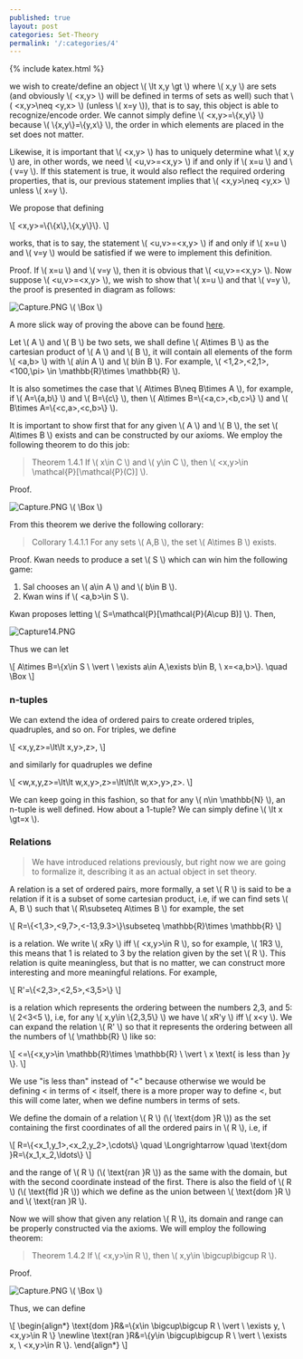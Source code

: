 ```yaml
---
published: true
layout: post
categories: Set-Theory
permalink: '/:categories/4'
---
```

{% include katex.html %}

we wish to create/define an object \\( \lt x,y \gt \\) where \\( x,y \\) are sets (and obviously \\( <x,y> \\) will be defined in terms of sets as well) such that \\( <x,y>\neq <y,x> \\) (unless \\( x=y \\)), that is to say, this object is able to recognize/encode order. We cannot simply define \\( <x,y>=\\{x,y\\} \\) because \\( \\{x,y\\}=\\{y,x\\} \\), the order in which elements are placed in the set does not matter.

Likewise, it is important that \\( <x,y> \\) has to uniquely determine what \\( x,y \\) are, in other words, we need \\( <u,v>=<x,y> \\) if and only if \\( x=u \\) and \\( v=y \\). If this statement is true, it would also reflect the required ordering properties, that is, our previous statement implies that \\( <x,y>\neq <y,x> \\) unless \\( x=y \\).

We propose that defining 

\\[ <x,y>=\\{\\{x\\},\\{x,y\\}\\}. \\]

works, that is to say, the statement \\( <u,v>=<x,y> \\) if and only if \\( x=u \\) and \\( v=y \\) would be satisfied if we were to implement this definition.

Proof. If \\( x=u \\) and \\( v=y \\), then it is obvious that \\( <u,v>=<x,y> \\). Now suppose \\( <u,v>=<x,y> \\), we wish to show that \\( x=u \\) and that \\( v=y \\), the proof is presented in diagram as follows:

![Capture.PNG](/MathBlog/assets/Capture10.PNG) \\( \Box \\)

A more slick way of proving the above can be found [here](https://math.stackexchange.com/a/62937/761959).

Let \\( A \\) and \\( B \\) be two sets, we shall define \\( A\times B \\) as the cartesian product of \\( A \\) and \\( B \\), it will contain all elements of the form \\( <a,b> \\) with \\( a\in A \\) and \\( b\in B \\). For example, \\( <1,2>,<2,1>,<100,\pi> \in \mathbb{R}\times \mathbb{R} \\).

It is also sometimes the case that \\( A\times B\neq B\times A \\), for example, if \\( A=\\{a,b\\} \\) and \\( B=\\{c\\} \\), then \\( A\times B=\\{<a,c>,<b,c>\\} \\) and \\( B\times A=\\{<c,a>,<c,b>\\} \\).

It is important to show first that for any given \\( A \\) and \\( B \\), the set \\( A\times B \\) exists and can be constructed by our axioms. We employ the following theorem to do this job:

> Theorem 1.4.1 If \\( x\in C \\) and \\( y\in C \\), then \\( <x,y>\in \mathcal{P}[\mathcal{P}(C)] \\).

Proof.

![Capture.PNG](/MathBlog/assets/Capture13.png) \\( \Box \\)

From this theorem we derive the following collorary:

> Collorary 1.4.1.1 For any sets \\( A,B \\), the set \\( A\times B \\) exists.

Proof. Kwan needs to produce a set \\( S \\) which can win him the following game:

1. Sal chooses an \\( a\in A \\) and \\( b\in B \\).
2. Kwan wins if \\( <a,b>\in S \\).

Kwan proposes letting \\( S=\mathcal{P}[\mathcal{P}(A\cup B)] \\). Then,

![Capture14.PNG](/MathBlog/assets/Capture14.PNG)

Thus we can let

\\[ A\times B=\\{x\in S \ \vert \ \exists a\in A,\exists b\in B, \ x=<a,b>\\}. \quad \Box \\]

### n-tuples

We can extend the idea of ordered pairs to create ordered triples, quadruples, and so on. For triples, we define

\\[ <x,y,z>=\lt\lt x,y>,z>, \\]

and similarly for quadruples we define

\\[ <w,x,y,z>=\lt\lt w,x,y>,z>=\lt\lt\lt w,x>,y>,z>. \\]

We can keep going in this fashion, so that for any \\( n\in \mathbb{N} \\), an n-tuple is well defined. How about a 1-tuple? We can simply define \\( \lt x \gt=x \\).
  
### Relations

> We have introduced relations previously, but right now we are going to formalize it, describing it as an actual object in set theory.

A relation is a set of ordered pairs, more formally, a set \\( R \\) is said to be a relation if it is a subset of some cartesian product, i.e, if we can find sets \\( A, B \\) such that \\( R\subseteq A\times B \\) for example, the set

\\[ R=\\{<1,3>,<9,7>,<-13,9.3>\\}\subseteq \mathbb{R}\times \mathbb{R} \\]

is a relation. We write \\( xRy \\) iff \\( <x,y>\in R \\), so for example, \\( 1R3 \\), this means that 1 is related to 3 by the relation given by the set \\( R \\). This relation is quite meaningless, but that is no matter, we can construct more interesting and more meaningful relations. For example,

\\[ R'=\\{<2,3>,<2,5>,<3,5>\\} \\]

is a relation which represents the ordering between the numbers 2,3, and 5: \\( 2<3<5 \\), i.e, for any \\( x,y\in \\{2,3,5\\} \\) we have \\( xR'y \\) iff \\( x<y \\). We can expand the relation \\( R' \\) so that it represents the ordering between all the numbers of \\( \mathbb{R} \\) like so:

\\[ <=\\{<x,y>\in \mathbb{R}\times \mathbb{R} \ \vert \ x \text{ is less than }y \\}. \\]

We use "is less than" instead of "<" because otherwise we would be defining < in terms of < itself, there is a more proper way to define <, but this will come later, when we define numbers in terms of sets.

We define the domain of a relation \\( R \\) (\\( \text{dom }R \\)) as the set containing the first coordinates of all the ordered pairs in \\( R \\), i.e, if

\\[ R=\\{<x_1,y_1>,<x_2,y_2>,\cdots\\} \quad \Longrightarrow \quad \text{dom }R=\\{x_1,x_2,\ldots\\} \\]

and the range of \\( R \\) (\\( \text{ran }R \\)) as the same with the domain, but with the second coordinate instead of the first. There is also the field of \\( R \\) (\\( \text{fld }R \\)) which we define as the union between \\( \text{dom }R \\) and \\( \text{ran }R \\).

Now we will show that given any relation \\( R \\), its domain and range can be properly constructed via the axioms. We will employ the following theorem:

> Theorem 1.4.2 If \\( <x,y>\in R \\), then \\( x,y\in \bigcup\bigcup R \\).

Proof. 

![Capture.PNG](/MathBlog/assets/Capture15.PNG) \\( \Box \\)

Thus, we can define

\\[ \begin{align\*} \text{dom }R&=\\{x\in \bigcup\bigcup R \ \vert \ \exists y, \ <x,y>\in R \\} \newline \text{ran }R&=\\{y\in \bigcup\bigcup R \ \vert \ \exists x, \ <x,y>\in R \\}. \end{align\*} \\]
